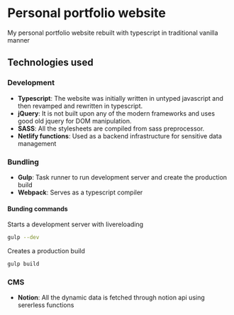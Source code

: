 # Personal portfolio website
My personal portfolio website rebuilt with typescript in traditional vanilla manner

## Technologies used
### Development
  - **Typescript**: The website was initially written in untyped javascript and then revamped and rewritten in typescript.  
  - **jQuery**: It is not built upon any of the modern frameworks and uses good old jquery for DOM manipulation.  
  - **SASS**: All the stylesheets are compiled from sass preprocessor.  
  - **Netlify functions**: Used as a backend infrastructure for sensitive data management
  
### Bundling
  - **Gulp**: Task runner to run development server and create the production build
  - **Webpack**: Serves as a typescript compiler
  
  #### Bunding commands
  
  Starts a development server with livereloading
  ```bash
  gulp --dev
  ```  
  
  Creates a production build
  ```bash
  gulp build
  ```
  
### CMS
   - **Notion**: All the dynamic data is fetched through notion api using sererless functions
